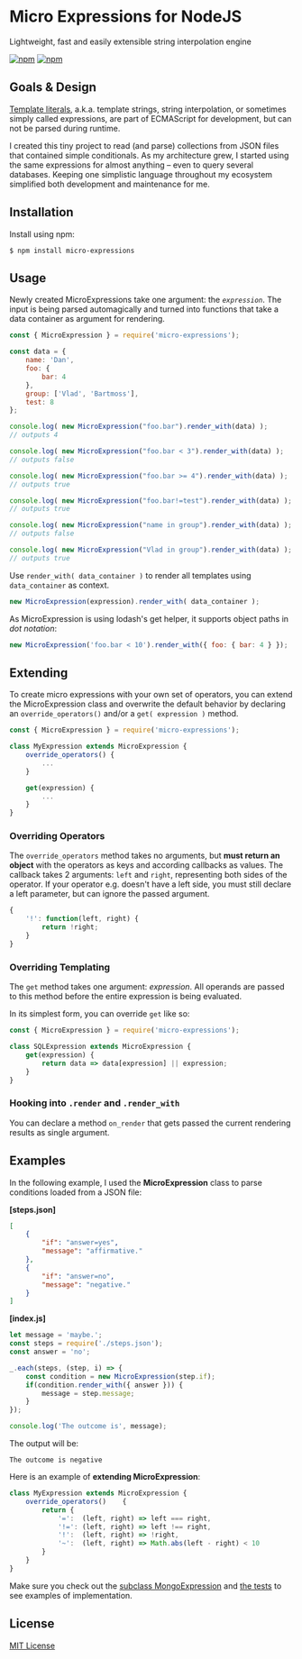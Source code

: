 Micro Expressions for NodeJS
============================

Lightweight, fast and easily extensible string interpolation engine

[![npm][npm-badge]][npm] [![npm][travis-badge]][npm]


[npm]: https://www.npmjs.org/package/micro-expressions
[npm-badge]: https://img.shields.io/npm/v/micro-expressions.svg?style=flat-square
[travis-badge]: https://api.travis-ci.com/polygoat/micro-expressions.svg?branch=main&status=passed

## Goals & Design

[Template literals][], a.k.a. template strings, string interpolation, or sometimes simply called expressions, are part of ECMAScript for development, but can not be parsed during runtime.

I created this tiny project to read (and parse) collections from JSON files that contained simple conditionals. As my architecture grew, I started using the same expressions for almost anything – even to query several databases. Keeping one simplistic language throughout my ecosystem simplified both development and maintenance for me.

[Template literals]: https://developer.mozilla.org/en-US/docs/Web/JavaScript/Reference/Template_literals

## Installation

Install using npm:

```shell
$ npm install micro-expressions
```

## Usage
Newly created MicroExpressions take one argument: the _`expression`_.
The input is being parsed automagically and turned into functions that take a data container as argument for rendering.
```javascript
const { MicroExpression } = require('micro-expressions');

const data = {
	name: 'Dan',
	foo: { 
		bar: 4 
	},
	group: ['Vlad', 'Bartmoss'],
	test: 8
};

console.log( new MicroExpression("foo.bar").render_with(data) );
// outputs 4

console.log( new MicroExpression("foo.bar < 3").render_with(data) );
// outputs false

console.log( new MicroExpression("foo.bar >= 4").render_with(data) );
// outputs true

console.log( new MicroExpression("foo.bar!=test").render_with(data) );
// outputs true

console.log( new MicroExpression("name in group").render_with(data) );
// outputs false

console.log( new MicroExpression("Vlad in group").render_with(data) );
// outputs true


```
Use `render_with( data_container )` to render all templates using `data_container` as context.

```javascript
new MicroExpression(expression).render_with( data_container );
```

As MicroExpression is using lodash's get helper, it supports object paths in _dot notation_:

```javascript
new MicroExpression('foo.bar < 10').render_with({ foo: { bar: 4 } });
```

## Extending

To create micro expressions with your own set of operators, you can extend the MicroExpression class and overwrite the default behavior by declaring an `override_operators()` and/or a `get( expression )` method.

```javascript
const { MicroExpression } = require('micro-expressions');

class MyExpression extends MicroExpression {
	override_operators() { 
		... 
	}

	get(expression) { 
		... 
	}
}
```
### Overriding Operators

The `override_operators` method takes no arguments, but **must return an object** with the operators as keys and according callbacks as values. The callback takes 2 arguments: `left` and `right`, representing both sides of the operator. If your operator e.g. doesn't have a left side, you must still declare a left parameter, but can ignore the passed argument.

```javascript
{
	'!': function(left, right) {
		return !right;
	}
}
```

### Overriding Templating

The `get` method takes one argument: _expression_. All operands are passed to this method before the entire expression is being evaluated.

In its simplest form, you can override `get` like so:

```javascript
const { MicroExpression } = require('micro-expressions');

class SQLExpression extends MicroExpression {
	get(expression) {
		return data => data[expression] || expression;
	}
}
````

### Hooking into `.render` and `.render_with`

You can declare a method `on_render` that gets passed the current rendering results as single argument.

## Examples

In the following example, I used the **MicroExpression** class to parse conditions loaded from a JSON file:

**[steps.json]**
```json
[
	{
		"if": "answer=yes",
		"message": "affirmative."
	}, 
	{
		"if": "answer=no",
		"message": "negative."
	}
]
```

**[index.js]**
```javascript
let message = 'maybe.';
const steps = require('./steps.json');
const answer = 'no';

_.each(steps, (step, i) => {
	const condition = new MicroExpression(step.if);
	if(condition.render_with({ answer })) {
		message = step.message;
	}
});

console.log('The outcome is', message);
```

The output will be:
```shell
The outcome is negative
```

Here is an example of **extending MicroExpression**:

```javascript
class MyExpression extends MicroExpression {
	override_operators() 	{  
		return {
			'=':  (left, right) => left === right,
			'!=': (left, right) => left !== right,
			'!':  (left, right) => !right,
			'~':  (left, right) => Math.abs(left - right) < 10
		}
	}
}
```

Make sure you check out the [subclass MongoExpression][] and [the tests][] to see examples of implementation.

[subclass MongoExpression]: https://github.com/polygoat/micro-expression/blob/main/examples/mongo-expression.js
[the tests]: https://github.com/polygoat/micro-expression/blob/main/tests/all.test.js

License
-------
[MIT License][]

[MIT License]: https://github.com/polygoat/micro-expression/blob/main/LICENSE